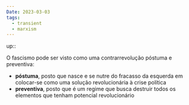 ```yaml
---
Date: 2023-03-03
tags:
  - transient
  - marxism
---
```

up:: 

O fascismo pode ser visto como uma contrarrevolução póstuma e preventiva:
- **póstuma**, posto que nasce e se nutre do fracasso da esquerda em colocar-se como uma solução revolucionária à crise política
- **preventiva**, posto que é um regime que busca destruir todos os elementos que tenham potencial revolucionário

